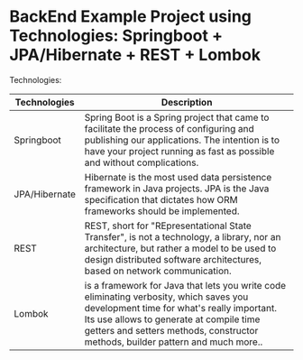 # BackEnd Example Project using Technologies: Springboot + JPA/Hibernate + REST + Lombok

Technologies:

| Technologies | Description |
| ------ | ------ |
| Springboot | Spring Boot is a Spring project that came to facilitate the process of configuring and publishing our applications. The intention is to have your project running as fast as possible and without complications. |
| JPA/Hibernate | Hibernate is the most used data persistence framework in Java projects. JPA is the Java specification that dictates how ORM frameworks should be implemented. |
| REST | REST, short for "REpresentational State Transfer", is not a technology, a library, nor an architecture, but rather a model to be used to design distributed software architectures, based on network communication.
| Lombok | is a framework for Java that lets you write code eliminating verbosity, which saves you development time for what's really important. Its use allows to generate at compile time getters and setters methods, constructor methods, builder pattern and much more.. 
